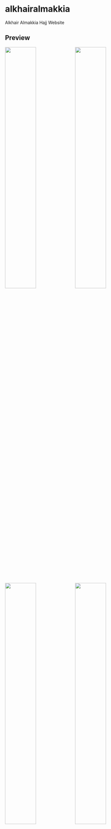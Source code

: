 # alkhairalmakkia
Alkhair Almakkia Hajj Website

## Preview
<img src="https://raw.githubusercontent.com/iMazn/alkhairalmakkia/5a29e0e9872db087226aaf8980c69e024b2fe24d/preview/img1.png" width="45%"></img>
<img src="https://raw.githubusercontent.com/iMazn/alkhairalmakkia/5a29e0e9872db087226aaf8980c69e024b2fe24d/preview/img2.png" width="45%"></img>
<img src="https://raw.githubusercontent.com/iMazn/alkhairalmakkia/5a29e0e9872db087226aaf8980c69e024b2fe24d/preview/img3.png" width="45%"></img>
<img src="https://raw.githubusercontent.com/iMazn/alkhairalmakkia/5a29e0e9872db087226aaf8980c69e024b2fe24d/preview/img4.png" width="45%"></img>
